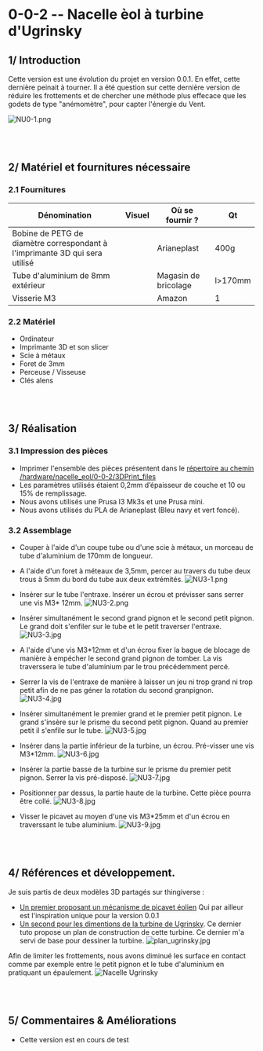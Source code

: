 # 0-0-2 -- Nacelle èol à turbine d'Ugrinsky
## 1/ Introduction
Cette version est une évolution du projet en version 0.0.1. En effet, cette dernière peinait à tourner. 
Il a été question sur cette dernière version de réduire les frottements et de chercher une méthode plus effecace que les godets de type "anémomètre", pour capter l'énergie du Vent. 

![NU0-1.png](pictures/NU0-1.png)



</br></br>
## 2/ Matériel et fournitures nécessaire
### 2.1 Fournitures
|Dénomination|Visuel|Où se fournir ?|Qt|
|------|------|-----|--|
|Bobine de PETG de diamètre correspondant à l'imprimante 3D qui sera utilisé||Arianeplast|400g|
|Tube d'aluminium de 8mm extérieur||Magasin de bricolage|l>170mm|
|Visserie M3||Amazon|1|

### 2.2 Matériel
 - Ordinateur
 - Imprimante 3D et son slicer
 - Scie à métaux
 - Foret de 3mm
 - Perceuse / Visseuse
 - Clés alens

</br></br> 
## 3/ Réalisation
### 3.1 Impression des pièces
- Imprimer l'ensemble des pièces présentent dans le [répertoire au chemin /hardware/nacelle_eol/0-0-2/3DPrint_files](https://github.com/gheleguen/KonkArLab_KAP_KiteAerialPhotography/tree/main/hardware/nacelle_eol/0-0-2/3DPrint_files)
 - Les paramètres utilisés étaient 0,2mm d’épaisseur de couche et 10 ou 15% de remplissage. 
 - Nous avons utilisés une Prusa I3 Mk3s et une Prusa mini. 
 - Nous avons utilisés du PLA de Arianeplast (Bleu navy et vert foncé). 

### 3.2 Assemblage
 - Couper à l'aide d'un coupe tube ou d'une scie à métaux, un morceau de tube d'aluminium de 170mm de longueur.  
 - A l'aide d'un foret à méteaux de 3,5mm, percer au travers du tube deux trous à 5mm du bord du tube aux deux extrémités. 
![NU3-1.png](pictures/NU3-1.png)

 - Insérer sur le tube l'entraxe. Insérer un écrou et prévisser sans serrer une vis M3* 12mm. 
![NU3-2.png](pictures/NU3-2.png)

 - Insérer simultanément le second grand pignon et le second petit pignon. Le grand doit s'enfiler sur le tube et le petit traverser l'entraxe. 
![NU3-3.jpg](pictures/NU3-3.jpg)

 - A l'aide d'une vis M3*12mm et d'un écrou fixer la bague de blocage de manière à empécher le second grand pignon de tomber. La vis traverssera le tube d'aluminium par le trou précédemment percé. 
 - Serrer la vis de l'entraxe de manière à laisser un jeu ni trop grand ni trop petit afin de ne pas géner la rotation du second granpignon.
![NU3-4.jpg](pictures/NU3-4.jpg)

 - Insérer simultanément le premier grand et le premier petit pignon. Le grand s'insère sur le prisme du second petit pignon. Quand au premier petit il s'enfile sur le tube. 
![NU3-5.jpg](pictures/NU3-5.jpg)

 - Insérer dans la partie inférieur de la turbine, un écrou. Pré-visser une vis M3*12mm. 
![NU3-6.jpg](pictures/NU3-6.jpg)

 - Insérer la partie basse de la turbine sur le prisme du premier petit pignon. Serrer la vis pré-disposé. 
![NU3-7.jpg](pictures/NU3-7.jpg)

 - Positionner par dessus, la partie haute de la turbine. Cette pièce pourra être collé. 
![NU3-8.jpg](pictures/NU3-8.jpg)

 - Visser le picavet au moyen d'une vis M3*25mm et d'un écrou en traverssant le tube aluminium. 
![NU3-9.jpg](pictures/NU3-9.jpg)

</br></br>
## 4/ Références et développement. 
Je suis partis de deux modèles 3D partagés sur thingiverse : 
 - [Un premier proposant un mécanisme de picavet éolien](https://www.thingiverse.com/thing:681379) Qui par ailleur est l'inspiration unique pour la version 0.0.1
 - [Un second pour les dimentions de la turbine de Ugrinsky](https://www.thingiverse.com/thing:996946). Ce dernier tuto propose un plan de construction de cette turbine. Ce dernier m'a servi de base pour dessiner la turbine. 
![plan_ugrinsky.jpg](pictures/NU4-1.jpg)

Afin de limiter les frottements, nous avons diminué les surface en contact comme par exemple entre le petit pignon et le tube d'aluminium en pratiquant un épaulement. 
![Nacelle Ugrinsky](pictures/NU4-2.png)

</br></br>
## 5/ Commentaires & Améliorations
 - Cette version est en cours de test
